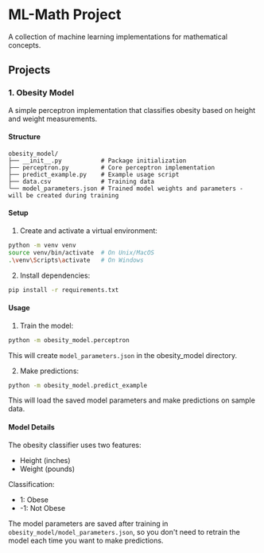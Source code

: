 # ML-Math Project

A collection of machine learning implementations for mathematical concepts.

## Projects

### 1. Obesity Model
A simple perceptron implementation that classifies obesity based on height and weight measurements.

#### Structure
```
obesity_model/
├── __init__.py           # Package initialization
├── perceptron.py         # Core perceptron implementation
├── predict_example.py    # Example usage script
├── data.csv              # Training data
└── model_parameters.json # Trained model weights and parameters - will be created during training
```

#### Setup
1. Create and activate a virtual environment:
```bash
python -m venv venv
source venv/bin/activate  # On Unix/MacOS
.\venv\Scripts\activate   # On Windows
```

2. Install dependencies:
```bash
pip install -r requirements.txt
```

#### Usage
1. Train the model:
```bash
python -m obesity_model.perceptron
```
This will create `model_parameters.json` in the obesity_model directory.

2. Make predictions:
```bash
python -m obesity_model.predict_example
```
This will load the saved model parameters and make predictions on sample data.

#### Model Details
The obesity classifier uses two features:
- Height (inches)
- Weight (pounds)

Classification:
- 1: Obese
- -1: Not Obese

The model parameters are saved after training in `obesity_model/model_parameters.json`, so you don't need to retrain the model each time you want to make predictions.
